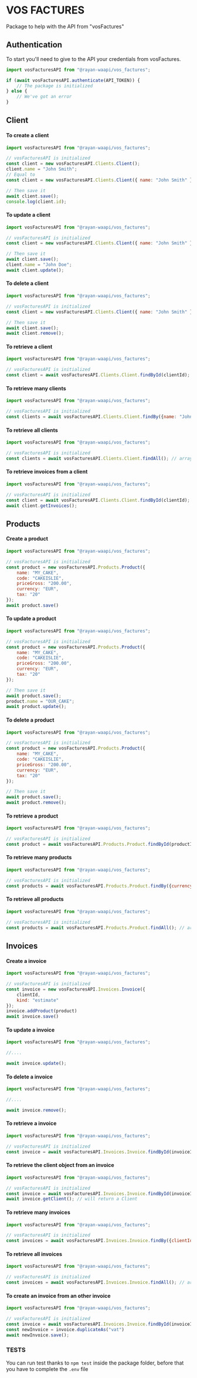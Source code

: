 # VOS FACTURES

Package to help with the API from "vosFactures"

## Authentication

To start you'll need to give to the API your credentials from vosFactures.

```javascript
import vosFacturesAPI from "@rayan-waapi/vos_factures";

if (await vosFacturesAPI.authenticate(API_TOKEN)) {
    // The package is initialized
} else {
    // We've got an error
}
```

## Client

#### To create a client 
```javascript
import vosFacturesAPI from "@rayan-waapi/vos_factures";

// vosFacturesAPI is initialized
const client = new vosFacturesAPI.Clients.Client();
client.name = "John Smith";
// Equal to
const client = new vosFacturesAPI.Clients.Client({ name: "John Smith" });

// Then save it
await client.save();
console.log(client.id);
```

#### To update a client 
```javascript
import vosFacturesAPI from "@rayan-waapi/vos_factures";

// vosFacturesAPI is initialized
const client = new vosFacturesAPI.Clients.Client({ name: "John Smith" });

// Then save it
await client.save();
client.name = "John Doe";
await client.update();
```

#### To delete a client 
```javascript
import vosFacturesAPI from "@rayan-waapi/vos_factures";

// vosFacturesAPI is initialized
const client = new vosFacturesAPI.Clients.Client({ name: "John Smith" });

// Then save it
await client.save();
await client.remove();
```

#### To retrieve a client 
```javascript
import vosFacturesAPI from "@rayan-waapi/vos_factures";

// vosFacturesAPI is initialized
const client = await vosFacturesAPI.Clients.Client.findById(clientId);
```

#### To retrieve many clients
```javascript
import vosFacturesAPI from "@rayan-waapi/vos_factures";

// vosFacturesAPI is initialized
const clients = await vosFacturesAPI.Clients.Client.findBy({name: "John"}); // array of Client
```

#### To retrieve all clients
```javascript
import vosFacturesAPI from "@rayan-waapi/vos_factures";

// vosFacturesAPI is initialized
const clients = await vosFacturesAPI.Clients.Client.findAll(); // array of Client
```

#### To retrieve invoices from a client
```javascript
import vosFacturesAPI from "@rayan-waapi/vos_factures";

// vosFacturesAPI is initialized
const client = await vosFacturesAPI.Clients.Client.findById(clientId);
await client.getInvoices();
```

## Products

#### Create a product
```javascript
import vosFacturesAPI from "@rayan-waapi/vos_factures";

// vosFacturesAPI is initialized
const product = new vosFacturesAPI.Products.Product({
    name: "MY_CAKE",
    code: "CAKEISLIE",
    priceGross: "200.00",
    currency: "EUR",
    tax: "20"
});
await product.save()
```

#### To update a product 
```javascript
import vosFacturesAPI from "@rayan-waapi/vos_factures";

// vosFacturesAPI is initialized
const product = new vosFacturesAPI.Products.Product({
    name: "MY_CAKE",
    code: "CAKEISLIE",
    priceGross: "200.00",
    currency: "EUR",
    tax: "20"
});

// Then save it
await product.save();
product.name = "OUR_CAKE";
await product.update();
```

#### To delete a product 
```javascript
import vosFacturesAPI from "@rayan-waapi/vos_factures";

// vosFacturesAPI is initialized
const product = new vosFacturesAPI.Products.Product({
    name: "MY_CAKE",
    code: "CAKEISLIE",
    priceGross: "200.00",
    currency: "EUR",
    tax: "20"
});

// Then save it
await product.save();
await product.remove();
```

#### To retrieve a product 
```javascript
import vosFacturesAPI from "@rayan-waapi/vos_factures";

// vosFacturesAPI is initialized
const product = await vosFacturesAPI.Products.Product.findById(productId);
```

#### To retrieve many products
```javascript
import vosFacturesAPI from "@rayan-waapi/vos_factures";

// vosFacturesAPI is initialized
const products = await vosFacturesAPI.Products.Product.findBy({currency: "EUR"}); // array of Product
```

#### To retrieve all products
```javascript
import vosFacturesAPI from "@rayan-waapi/vos_factures";

// vosFacturesAPI is initialized
const products = await vosFacturesAPI.Products.Product.findAll(); // array of Product
```

## Invoices

#### Create a invoice
```javascript
import vosFacturesAPI from "@rayan-waapi/vos_factures";

// vosFacturesAPI is initialized
const invoice = new vosFacturesAPI.Invoices.Invoice({
    clientId,
    kind: "estimate"
});
invoice.addProduct(product)
await invoice.save()
```

#### To update a invoice 
```javascript
import vosFacturesAPI from "@rayan-waapi/vos_factures";

//....

await invoice.update();
```

#### To delete a invoice 
```javascript
import vosFacturesAPI from "@rayan-waapi/vos_factures";

//....

await invoice.remove();
```

#### To retrieve a invoice 
```javascript
import vosFacturesAPI from "@rayan-waapi/vos_factures";

// vosFacturesAPI is initialized
const invoice = await vosFacturesAPI.Invoices.Invoice.findById(invoiceId);
```

#### To retrieve the client object from an invoice 
```javascript
import vosFacturesAPI from "@rayan-waapi/vos_factures";

// vosFacturesAPI is initialized
const invoice = await vosFacturesAPI.Invoices.Invoice.findById(invoiceId);
await invoice.getClient(); // will return a Client
```

#### To retrieve many invoices
```javascript
import vosFacturesAPI from "@rayan-waapi/vos_factures";

// vosFacturesAPI is initialized
const invoices = await vosFacturesAPI.Invoices.Invoice.findBy({clientId: clientId}); // array of Invoice
```

#### To retrieve all invoices
```javascript
import vosFacturesAPI from "@rayan-waapi/vos_factures";

// vosFacturesAPI is initialized
const invoices = await vosFacturesAPI.Invoices.Invoice.findAll(); // array of Invoice
```

#### To create an invoice from an other invoice
```javascript
import vosFacturesAPI from "@rayan-waapi/vos_factures";

// vosFacturesAPI is initialized
const invoice = await vosFacturesAPI.Invoices.Invoice.findById(invoiceId);
const newInvoice = invoice.duplicateAs("vat")
await newInvoice.save();
```

### TESTS

You can run test thanks to `npm test` inside the package folder, before that you have to complete the `.env` file
